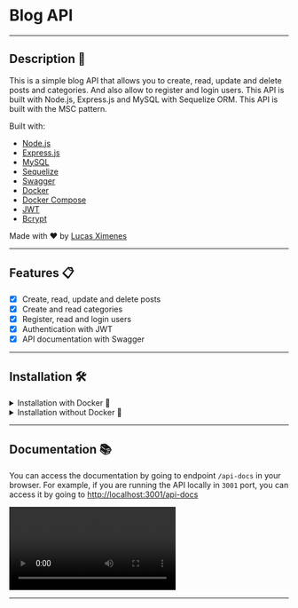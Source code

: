 # Blog API

---

## Description 📜

This is a simple blog API that allows you to create, read, update and delete posts and categories. And also allow to register and login users. This API is built with Node.js, Express.js and MySQL with Sequelize ORM. This API is built with the MSC pattern.

Built with:

- [Node.js](https://nodejs.org/en/)
- [Express.js](https://expressjs.com/)
- [MySQL](https://www.mysql.com/)
- [Sequelize](https://sequelize.org/)
- [Swagger](https://swagger.io/)
- [Docker](https://www.docker.com/)
- [Docker Compose](https://docs.docker.com/compose/)
- [JWT](https://jwt.io/)
- [Bcrypt](https://www.npmjs.com/package/bcrypt)

Made with ❤️ by [Lucas Ximenes](https://www.linkedin.com/in/lucasdximenes)

---

## Features 📋

- [x] Create, read, update and delete posts
- [x] Create and read categories
- [x] Register, read and login users
- [x] Authentication with JWT
- [x] API documentation with Swagger

---

## Installation 🛠

<details>
<summary>Installation with Docker 🐳</summary>

1. Clone the repository

```bash
git clone git@github.com:lucasdximenes/blogs-api.git
```

2. Enter the project folder

```bash
cd blogs-api
```

3. You need to have Docker and Docker Compose installed on your machine. If you don't have it, you can download it [here](https://docs.docker.com/get-docker/) and [here](https://docs.docker.com/compose/install/).

4. Run the following command to start the containers and the API

```bash
docker-compose up -d
```

5. The API will be running on port 3001. You can access it by going to [http://localhost:3001](http://localhost:3001)

</details>

<details>
<summary>Installation without Docker 🌊</summary>

1. Clone the repository

```bash
git clone git@github.com:lucasdximenes/blogs-api.git
```

2. Enter the project folder

```bash
cd blogs-api
```

3. Install the dependencies

```bash
npm install
```

4. You need to have MySQL installed on your machine. If you don't have it, you can download it [here](https://dev.mysql.com/downloads/).

5. Create an `.env` file in the root of the project and add the following environment variables

```.env
MYSQL_USER=YOUR_MYSQL_USER
MYSQL_PASSWORD=YOUR_MYSQL_PASSWORD
MYSQL_HOST=YOUR_MYSQL_HOST
MYSQL_DATABASE=YOUR_MYSQL_DATABASE
JWT_SECRET=YOUR_JWT_SECRET
API_HOST=YOUR_API_HOST
API_PORT=YOUR_API_PORT
NODE_ENV=YOUR_NODE_ENV
```

6. Run the command below to create the database and migrate the tables

```bash
npm run prestart
```

7. Run the command below to seed the database with some data

```bash
npm run seed
```

8. Run the command below to start the API

```bash
npm start # or npm run dev
```

</details>

---

## Documentation 📚

You can access the documentation by going to endpoint `/api-docs` in your browser. For example, if you are running the API locally in `3001` port, you can access it by going to [http://localhost:3001/api-docs](http://localhost:3001/api-docs)

![API Documentation](https://user-images.githubusercontent.com/71415845/206444981-bc356b45-5930-4fae-8065-5e9921e25788.mp4)



---
